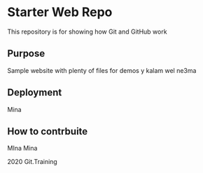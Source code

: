 # Starter Web Repo

This repository is for showing how Git and GitHub work

## Purpose

Sample website with plenty of files for demos
y kalam wel ne3ma
## Deployment
Mina
## How to contrbuite
MIna Mina

2020 Git.Training
